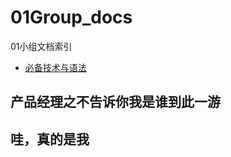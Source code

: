 # 01Group_docs
01小组文档索引
* [必备技术与语法](https://github.com/homura-yw/01Group_docs/blob/main/tec/%E6%8A%80%E6%9C%AF%E6%A1%86%E6%9E%B6%26%E5%BF%85%E5%A4%87%E8%AF%AD%E6%B3%95.md)

## 产品经理之不告诉你我是谁到此一游
## 哇，真的是我
